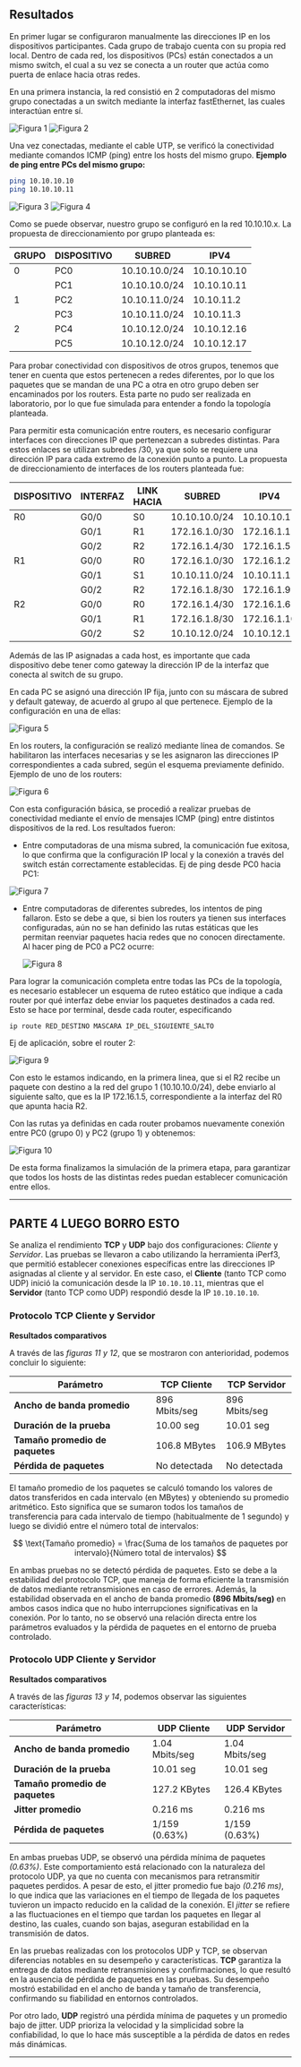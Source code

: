 ## Resultados

En primer lugar se configuraron manualmente las direcciones IP en los dispositivos participantes. Cada grupo de trabajo cuenta con su propia red local. Dentro de cada red, los dispositivos (PCs) están conectados a un mismo switch, el cual a su vez se conecta a un router que actúa como puerta de enlace hacia otras redes.

En una primera instancia, la red consistió en 2 computadoras del mismo grupo conectadas a un switch mediante la interfaz fastEthernet, las cuales interactúan entre sí.

![Figura 1](imagenes/IP_10.10.10.10.png)
![Figura 2](imagenes/IP_10.10.10.11.png)

Una vez conectadas, mediante el cable UTP, se verificó la conectividad mediante comandos ICMP (ping) entre los hosts del mismo grupo.
**Ejemplo de ping entre PCs del mismo grupo:**

```bash
ping 10.10.10.10
ping 10.10.10.11
```

![Figura 3](imagenes/Ping_H2(1).png)
![Figura 4](imagenes/Ping_H1.png)

Como se puede observar, nuestro grupo se configuró en la red 10.10.10.x. La propuesta de direccionamiento por grupo planteada es:

| GRUPO | DISPOSITIVO | SUBRED          | IPV4         |
|-------|-------------|------------------|--------------|
| 0     | PC0         | 10.10.10.0/24    | 10.10.10.10  |
|       | PC1         | 10.10.10.0/24    | 10.10.10.11  |
| 1     | PC2         | 10.10.11.0/24    | 10.10.11.2   |
|       | PC3         | 10.10.11.0/24    | 10.10.11.3   |
| 2     | PC4         | 10.10.12.0/24    | 10.10.12.16  |
|       | PC5         | 10.10.12.0/24    | 10.10.12.17  |

Para probar conectividad con dispositivos de otros grupos, tenemos que tener en cuenta que estos pertenecen a redes diferentes, por lo que los paquetes que se mandan de una PC a otra en otro grupo deben ser encaminados por los routers. Esta parte no pudo ser realizada en laboratorio, por lo que fue simulada para entender a fondo la topología planteada. 

Para permitir esta comunicación entre routers, es necesario configurar interfaces con direcciones IP que pertenezcan a subredes distintas. Para estos enlaces se utilizan subredes /30, ya que solo se requiere una dirección IP para cada extremo de la conexión punto a punto. La propuesta de direccionamiento de interfaces de los routers planteada fue:

| DISPOSITIVO | INTERFAZ |   LINK HACIA          |  SUBRED           | IPV4        |
|-------------|----------|------------------|-------------|-------------|
| R0          | G0/0     | S0         | 10.10.10.0/24  | 10.10.10.1  |
|             | G0/1     | R1         | 172.16.1.0/30  | 172.16.1.1  |
|             | G0/2     | R2         | 172.16.1.4/30  | 172.16.1.5  |
| R1          | G0/0     | R0         | 172.16.1.0/30  | 172.16.1.2  |
|             | G0/1     | S1         | 10.10.11.0/24  | 10.10.11.1  |
|             | G0/2     | R2         | 172.16.1.8/30  | 172.16.1.9  |
| R2          | G0/0     | R0         | 172.16.1.4/30  | 172.16.1.6  |
|             | G0/1     | R1         | 172.16.1.8/30  | 172.16.1.10 |
|             | G0/2     | S2         | 10.10.12.0/24  | 10.10.12.1  |

Además de las IP asignadas a cada host, es importante que cada dispositivo debe tener como gateway la dirección IP de la interfaz que conecta al switch de su grupo.

En cada PC se asignó una dirección IP fija, junto con su máscara de subred y default gateway, de acuerdo al grupo al que pertenece. Ejemplo de la configuración en una de ellas:

![Figura 5](imagenes/simulacion/config_IP_host.png)

En los routers, la configuración se realizó mediante línea de comandos. Se habilitaron las interfaces necesarias y se les asignaron las direcciones IP correspondientes a cada subred, según el esquema previamente definido. Ejemplo de uno de los routers:

![Figura 6](imagenes/simulacion/config_Router.png)

Con esta configuración básica, se procedió a realizar pruebas de conectividad mediante el envío de mensajes ICMP (ping) entre distintos dispositivos de la red. Los resultados fueron:

- Entre computadoras de una misma subred, la comunicación fue exitosa, lo que confirma que la configuración IP local y la conexión a través del switch están correctamente establecidas. Ej de ping desde PC0 hacia PC1:

![Figura 7](imagenes/simulacion/ping_PC0_PC1.png)

- Entre computadoras de diferentes subredes, los intentos de ping fallaron. Esto se debe a que, si bien los routers ya tienen sus interfaces configuradas, aún no se han definido las rutas estáticas que les permitan reenviar paquetes hacia redes que no conocen directamente. Al hacer ping de PC0 a PC2 ocurre:

	![Figura 8](imagenes/simulacion/ping_PC0_PC2_sinrutas.png)

Para lograr la comunicación completa entre todas las PCs de la topología, es necesario establecer un esquema de ruteo estático que indique a cada router por qué interfaz debe enviar los paquetes destinados a cada red. Esto se hace por terminal, desde cada router, especificando 

``` bash
ip route RED_DESTINO MASCARA IP_DEL_SIGUIENTE_SALTO
```

Ej de aplicación, sobre el router 2:

![Figura 9](imagenes/simulacion/rutas_estaticas_R2.png)

Con esto le estamos indicando, en la primera linea, que si el R2 recibe un paquete con destino a la red del grupo 1 (10.10.10.0/24), debe enviarlo al siguiente salto, que es la IP 172.16.1.5, correspondiente a la interfaz del R0 que apunta hacia R2.

Con las rutas ya definidas en cada router probamos nuevamente conexión entre PC0 (grupo 0) y PC2 (grupo 1) y obtenemos:

![Figura 10](imagenes/simulacion/ping_PC0_PC2_conrutas.png)

De esta forma finalizamos la simulación de la primera etapa, para garantizar que todos los hosts de las distintas redes puedan establecer comunicación entre ellos. 




---
## PARTE 4 LUEGO BORRO ESTO 

Se analiza el rendimiento **TCP** y **UDP** bajo dos configuraciones: _Cliente_ y _Servidor_.
Las pruebas se llevaron a cabo utilizando la herramienta iPerf3, que permitió establecer conexiones específicas entre las direcciones IP asignadas al cliente y al servidor. En este caso, el **Cliente** (tanto TCP como UDP) inició la comunicación desde la IP `10.10.10.11`, mientras que el **Servidor** (tanto TCP como UDP) respondió desde la IP `10.10.10.10`.

### **Protocolo TCP Cliente y Servidor**

**Resultados comparativos**

A través de las _figuras 11 y 12_, que se mostraron con anterioridad, podemos concluir lo siguiente:

| Parámetro| TCP Cliente| TCP Servidor|
|----------|----------|----------|
| **Ancho de banda promedio**    | 896 Mbits/seg  | 896 Mbits/seg  |
| **Duración de la prueba**    | 10.00 seg | 10.01 seg   |
| **Tamaño promedio de paquetes**    | 106.8 MBytes   | 106.9 MBytes|
| **Pérdida de paquetes**    | No detectada | No detectada   | |

El tamaño promedio de los paquetes se calculó tomando los valores de datos transferidos en cada intervalo (en MBytes) y obteniendo su promedio aritmético. Esto significa que se sumaron todos los tamaños de transferencia para cada intervalo de tiempo (habitualmente de 1 segundo) y luego se dividió entre el número total de intervalos:

$$ \text{Tamaño promedio} = \frac{Suma de los tamaños de paquetes por intervalo}{Número total de intervalos} $$

En ambas pruebas no se detectó pérdida de paquetes. Esto se debe a la estabilidad del protocolo TCP, que maneja de forma eficiente la transmisión de datos mediante retransmisiones en caso de errores. Además, la estabilidad observada en el ancho de banda promedio **(896 Mbits/seg)** en ambos casos indica que no hubo interrupciones significativas en la conexión. Por lo tanto, no se observó una relación directa entre los parámetros evaluados y la pérdida de paquetes en el entorno de prueba controlado. 

### **Protocolo UDP Cliente y Servidor**

**Resultados comparativos**

A través de las _figuras 13 y 14_, podemos observar las siguientes características:

| Parámetro| UDP Cliente| UDP Servidor|
|----------|----------|----------|
| **Ancho de banda promedio**    | 1.04 Mbits/seg  | 1.04 Mbits/seg  |
| **Duración de la prueba**    | 10.01 seg | 10.01 seg   |
| **Tamaño promedio de paquetes**    | 127.2 KBytes   | 126.4 KBytes   |
| **Jitter promedio**    | 0.216 ms | 0.216 ms   |
| **Pérdida de paquetes**    | 1/159 (0.63%) | 1/159 (0.63%)   | |

En ambas pruebas UDP, se observó una pérdida mínima de paquetes *(0.63%)*. Este comportamiento está relacionado con la naturaleza del protocolo UDP, ya que no cuenta con mecanismos para retransmitir paquetes perdidos. A pesar de esto, el jitter promedio fue bajo *(0.216 ms)*, lo que indica que las variaciones en el tiempo de llegada de los paquetes tuvieron un impacto reducido en la calidad de la conexión. El _jitter_ se refiere a las fluctuaciones en el tiempo que tardan los paquetes en llegar al destino, las cuales, cuando son bajas, aseguran estabilidad en la transmisión de datos. 

En las pruebas realizadas con los protocolos UDP y TCP, se observan diferencias notables en su desempeño y características. **TCP** garantiza la entrega de datos mediante retransmisiones y confirmaciones, lo que resultó en la ausencia de pérdida de paquetes en las pruebas. Su desempeño mostró estabilidad en el ancho de banda y tamaño de transferencia, confirmando su fiabilidad en entornos controlados. 

Por otro lado, **UDP** registró una pérdida mínima de paquetes y un promedio bajo de jitter. UDP prioriza la velocidad y la simplicidad sobre la confiabilidad, lo que lo hace más susceptible a la pérdida de datos en redes más dinámicas. 

---
